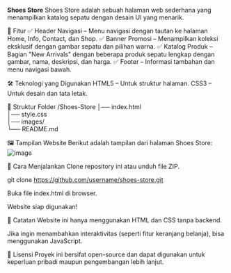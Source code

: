 **Shoes Store**
Shoes Store adalah sebuah halaman web sederhana yang menampilkan katalog sepatu dengan desain UI yang menarik.

📌 Fitur
✅ Header Navigasi – Menu navigasi dengan tautan ke halaman Home, Info, Contact, dan Shop.
✅ Banner Promosi – Menampilkan koleksi eksklusif dengan gambar sepatu dan pilihan warna.
✅ Katalog Produk – Bagian "New Arrivals" dengan beberapa produk sepatu lengkap dengan gambar, nama, deskripsi, dan harga.
✅ Footer – Informasi tambahan dan menu navigasi bawah.

🛠️ Teknologi yang Digunakan
HTML5 – Untuk struktur halaman.
CSS3 – Untuk desain dan tata letak.

📂 Struktur Folder
/Shoes-Store
│── index.html   
│── style.css      
│── images/         
└── README.md  

🖼️ Tampilan Website
Berikut adalah tampilan dari halaman Shoes Store:
![image](https://github.com/user-attachments/assets/8cff3974-642a-4728-bd7e-a5bb70437687)


🚀 Cara Menjalankan
Clone repository ini atau unduh file ZIP.

git clone https://github.com/username/shoes-store.git

Buka file index.html di browser.

Website siap digunakan!

📌 Catatan
Website ini hanya menggunakan HTML dan CSS tanpa backend.

Jika ingin menambahkan interaktivitas (seperti fitur keranjang belanja), bisa menggunakan JavaScript.

📜 Lisensi
Proyek ini bersifat open-source dan dapat digunakan untuk keperluan pribadi maupun pengembangan lebih lanjut.
